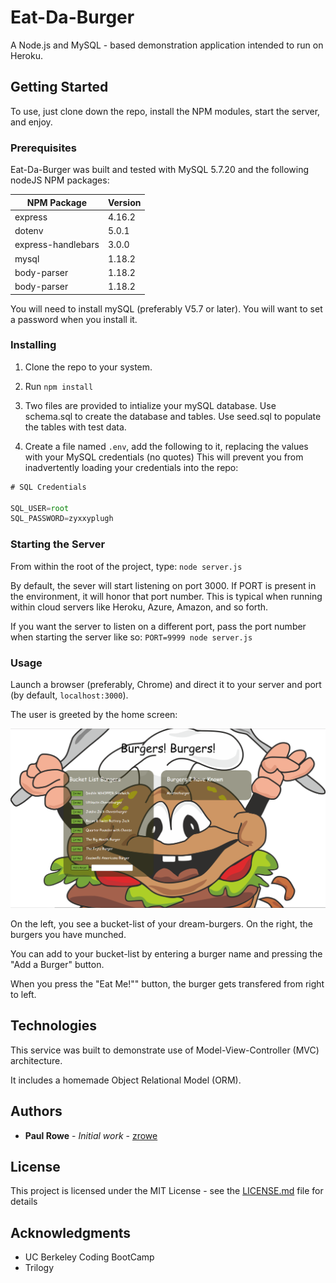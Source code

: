 # Eat-Da-Burger

A Node.js and MySQL - based demonstration application intended to run on Heroku.  


## Getting Started

To use, just clone down the repo, install the NPM modules, start the server, and enjoy.

### Prerequisites

Eat-Da-Burger was built and tested with MySQL 5.7.20 and the following nodeJS NPM packages:

| NPM Package     | Version |
| --------------- | ------- |
| express         | 4.16.2  |
| dotenv          | 5.0.1   |
| express-handlebars | 3.0.0  |
| mysql           | 1.18.2  |
| body-parser     | 1.18.2  |
| body-parser     | 1.18.2  |

You will need to install mySQL (preferably V5.7 or later).  You will want to set a password when you install it.


### Installing

1. Clone the repo to your system.

1. Run `npm install`

1. Two files are provided to intialize your mySQL database.  Use schema.sql to create the database and tables.  Use seed.sql to populate the tables with test data.  

1. Create a file named `.env`, add the following to it, replacing the values with your MySQL credentials (no quotes)  This will prevent you from inadvertently loading your credentials into the repo:

```js
# SQL Credentials

SQL_USER=root
SQL_PASSWORD=zyxxyplugh

```

### Starting the Server

From within the root of the project, type: `node server.js`

By default, the sever will start listening on port 3000.  If PORT is present in the environment, it will honor that port number.  This is typical when running within cloud servers like Heroku, Azure, Amazon, and so forth.

If you want the server to listen on a different port, pass the port number when starting the server like so: `PORT=9999 node server.js` 

### Usage

Launch a browser (preferably, Chrome) and direct it to your server and port (by default, `localhost:3000`).

The user is greeted by the home screen:

![Welcome Screen](snapshoots/home.png "Welcome Screen")

On the left, you see a bucket-list of your dream-burgers.  On the right, the burgers you have munched.  

You can add to your bucket-list by entering a burger name and pressing the "Add a Burger" button.

When you press the "Eat Me!"" button, the burger gets transfered from right to left.


## Technologies

This service was built to demonstrate use of Model-View-Controller (MVC) architecture.  

It includes a homemade Object Relational Model (ORM).


## Authors

* **Paul Rowe** - *Initial work* - [zrowe](https://github.com/zrowe)


## License

This project is licensed under the MIT License - see the [LICENSE.md](LICENSE.md) file for details

## Acknowledgments

* UC Berkeley Coding BootCamp
* Trilogy
